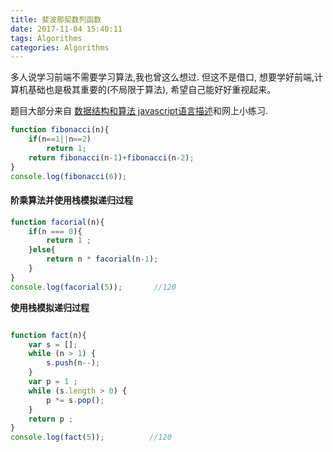 ```yaml
---
title: 斐波那契数列函数
date: 2017-11-04 15:40:11
tags: Algorithms
categories: Algorithms
---
```

多人说学习前端不需要学习算法,我也曾这么想过. 但这不是借口, 想要学好前端,计算机基础也是极其重要的(不局限于算法), 希望自己能好好重视起来。

<!-- more -->

题目大部分来自
[数据结构和算法 javascript语言描述](https://github.com/oreillymedia/data_structures_and_algorithms_using_javascript)和网上小练习.


```javascript
function fibonacci(n){
    if(n==1||n==2)
        return 1;
    return fibonacci(n-1)+fibonacci(n-2);
}
console.log(fibonacci(6));
```


#### 阶乘算法并使用栈模拟递归过程



```javascript
function facorial(n){
    if(n === 0){
        return 1 ;
    }else{
        return n * facorial(n-1);
    }
}
console.log(facorial(5));       //120  
```
**使用栈模拟递归过程**
```javascript

function fact(n){
    var s = [];
    while (n > 1) {
        s.push(n--);
    }
    var p = 1 ;
    while (s.length > 0) {
        p *= s.pop();
    }
    return p ;
}
console.log(fact(5));          //120
```

